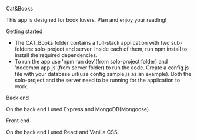 Cat&Books

This app is designed for book lovers. Plan and enjoy your reading!

Getting started

- The CAT_Books folder contains a full-stack application with two sub-folders: solo-project and server. Inside each of them, run npm install to install the required dependencies.
- To run the app use 'npm run dev'(from solo-project folder) and 'nodemon app.js'(from server folder) to run the code.
  Create a config.js file with your database url(use config.sample.js as an example). Both the solo-project and the server need to be running for the application to work.

Back end

On the back end I used Express and MongoDB(Mongoose).

Front end

On the back end I used React and Vanilla CSS.
